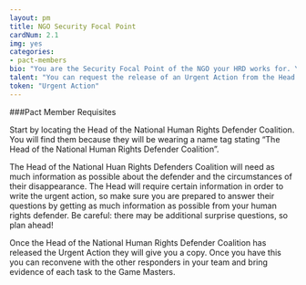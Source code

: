 ```yaml
---
layout: pm
title: NGO Security Focal Point
cardNum: 2.1
img: yes
categories:
- pact-members
bio: "You are the Security Focal Point of the NGO your HRD works for. Your NGO is member of the National Human Rights Defenders Coalition. You are the main contact point when anyone in the organisation is facing a security situation, and you need to ensure a coordinated emergency response."
talent: "You can request the release of an Urgent Action from the Head of the National Human Rights Defenders Coalition."
token: "Urgent Action"
---
```

###Pact Member Requisites

Start by locating the Head of the National Human Rights Defender Coalition. You will find them because they will be wearing a name tag stating “The Head of the National Human Rights Defender Coalition”.

The Head of the National Huan Rights Defenders Coalition will need as much information as possible about the defender and the circumstances of their disappearance. The Head will require certain information in order to write the urgent action, so make sure you are prepared to answer their questions by getting as much information as possible from your human rights defender. Be careful: there may be additional surprise questions, so plan ahead!

Once the Head of the National Human Rights Defender Coalition has released the Urgent Action they will give you a copy. Once you have this you can reconvene with the other responders in your team and bring evidence of each task to the Game Masters.
